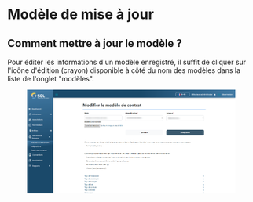 # Modèle de mise à jour

## Comment mettre à jour le modèle ?&#x20;

Pour éditer les informations d'un modèle enregistré, il suffit de cliquer sur l'icône d'édition (crayon) disponible à côté du nom des modèles dans la liste de l'onglet "modèles".

<figure><img src="../../../../.gitbook/assets/mod-contrato-upd.png" alt=""><figcaption></figcaption></figure>
